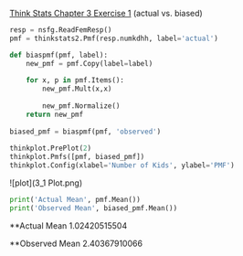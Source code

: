 [Think Stats Chapter 3 Exercise 1](http://greenteapress.com/thinkstats2/html/thinkstats2004.html#toc31) (actual vs. biased)

>>
```Python
resp = nsfg.ReadFemResp()
pmf = thinkstats2.Pmf(resp.numkdhh, label='actual')

def biaspmf(pmf, label):
    new_pmf = pmf.Copy(label=label)
    
    for x, p in pmf.Items():
        new_pmf.Mult(x,x)
        
        new_pmf.Normalize()
    return new_pmf
    
biased_pmf = biaspmf(pmf, 'observed')
    
thinkplot.PrePlot(2)
thinkplot.Pmfs([pmf, biased_pmf])
thinkplot.Config(xlabel='Number of Kids', ylabel='PMF')
```

![plot](3_1 Plot.png)
```Python
print('Actual Mean', pmf.Mean())
print('Observed Mean', biased_pmf.Mean())
```
**Actual Mean 1.02420515504

**Observed Mean 2.40367910066
